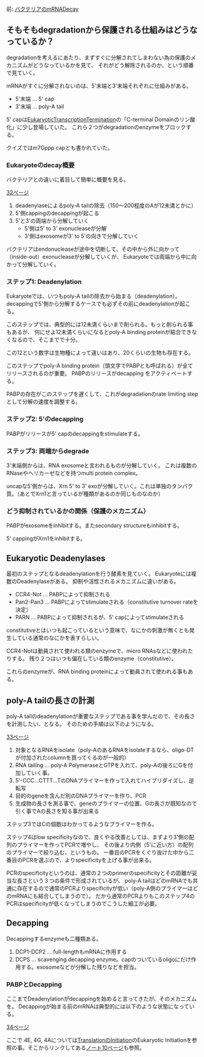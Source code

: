 前: [バクテリアのmRNADecay](%E3%83%90%E3%82%AF%E3%83%86%E3%83%AA%E3%82%A2%E3%81%AEmRNADecay)

## そもそもdegradationから保護される仕組みはどうなっているか？

degradationを考えるにあたり、まずすぐに分解されてしまわない為の保護のメカニズムがどうなっているかを見て、
それがどう解除されるのか、という順番で見ていく。

mRNAがすぐに分解されないのは、5'末端と3'末端それぞれに仕組みがある。

- 5'末端 ... 5' cap
- 3'末端 ... poly-A tail

5' capは[EukaryoticTranscriptionTermination](EukaryoticTranscriptionTermination)の「C-terminal Domainのリン酸化」に少し登場していた。
これら２つがdegradationのenzymeをブロックする。

クイズではm7Gppp capとも書かれていた。

### Eukaryoteのdecay概要

バクテリアとの違いに着目して簡単に概要を見る。

[32ページ](https://karino2.github.io/ImageGallery/MolecularBiology728x3.html#lg=1&slide=31)

1. deadenylaseによるpoly-A tailの除去（150〜200程度のAが12未満とかに）
2. 5'側cappingのdecappingが起こる
3. 5'と3'の両端から分解していく
   - 5'側は5' to 3' exonucleaseが分解
   - 3'側はexosomeが3' to 5'の向きで分解していく

バクテリアはendonucleaseが途中を切断して、その中から外に向かって（inside-out）exonucleaseが分解していくが、
Eukaryoteでは両端から中に向かって分解していく。

### ステップ1: Deadenylation

Eukaryoteでは、いつもpoly-A tailの除去から始まる（deadenylation）。
decappingで5'側から分解するケースでも必ずその前にdeadenylationが起こる。

このステップでは、典型的には12未満くらいまで削られる。もっと削られる事もあるが、
何にせよ12未満くらいになるとpoly-A binding proteinが結合できなくなるので、そこまでで十分。

この12という数字は生物種によって違いはあり、20くらいの生物も存在する。

このステップでpoly-A binding protein（頭文字でPABPとも呼ばれる）が全てリリースされるのが重要。
PABPのリリースがdecapping をアクティベートする。

PABPの存在がこのステップを遅くして、これがdegradationのrate limiting stepとして分解の速度を調整する。

### ステップ2: 5'のdecapping

PABPがリリースが5' capのdecappingをstimulateする。

### ステップ3: 両端からdegrade

3'末端側からは、RNA exosomeと言われるものが分解していく。
これは複数のRNaseやヘリカーゼなどを持つmulti protein complex。

uncapな5'側からは、Xrn 5' to 3' exoが分解していく。これは単独のタンパク質。（あとでXrn1と言っているが種類があるのか同じものなのか）

### どう抑制されているかの関係（保護のメカニズム）

PABPがexosomeをinhibitする。またsecondary structureもinhibitする。

5' cappingがXrn1をinhibitする。

## Eukaryotic Deadenylases

最初のステップとなるdeadenylationを行う酵素を見ていく。
Eukaryoteには複数のDeadenylaseがある。
抑制や活性されるメカニズムに違いがある。

- CCR4-Not ... PABPによって抑制される
- Pan2-Pan3 ... PABPによってstimulateされる（constitutive turnover rateを決定）
- PARN ... PABPによって抑制されるが、5' capによってstimulateされる

constitutiveとはいつも起こっているという意味で、なにかの刺激が無くとも発生している通常のなにかを表すらしい。

CCR4-Notは動員されて使われる類のenzymeで、micro RNAsなどに使われたりする。
残り２つはいつも偏在している類のenzyme（constitutive）。

これらのenzymeが、RNA binding proteinによって動員されて使われる事もある。

## poly-A tailの長さの計測

poly-A tailのdeadenylationが重要なステップである事を学んだので、その長さを計測したい、となる。
そのための手順は以下のようになる。

[33ページ](https://karino2.github.io/ImageGallery/MolecularBiology728x3.html#lg=1&slide=32)


1. 対象となるRNAをisolate（poly-AのあるRNAをisolateするなら、oligo-DTが付加されたcolumnを買ってくるのが一般的）
2. RNA tailing ... poly-A PolymeraseとGTPを入れて、poly-Aの後ろにGを付加していく事。
3. 5'-CCC...CTTT...TのDNAプライマーを作って入れてハイブリダイズし、逆転写
4. 目的のgeneを含んだ別のDNAプライマーを作り、PCR
5. 生成物の長さを測る事で、geneのプライマーの位置、Gの長さが既知なので引く事でAの長さを知る事が出来る

ステップ3ではCの個数はわかってるようなプライマーを作る。

ステップ4はlow specificityなので、良くやる改善としては、まずより3'側の配列のプライマーを作ってPCRで増やし、
その後より内側（5'に近い方）の配列のプライマーで絞り込む、というもの。
一番目のPCRをくぐり抜けた中から二番目のPCRを選ぶので、よりspecificityを上げる事が出来る。

PCRのspecificityというのは、通常の２つのprimerのspecificityとその距離が妥当な長さという３つの条件で形成されているが、
poly-A tailはどのmRNAでも共通に存在するので通常のPCRよりspecificityが低い（poly-A側のプライマーはどのmRNAにも結合してしまうので）。
だから通常のPCRよりもこのステップ4のPCRはspecificityが低くなってしまうのでこうした細工が必要。

## Decapping

Decappingするenzymeも二種類ある。

1. DCP1-DCP2 ... full-lengthもmRNAに作用する
2. DCPS ... scavenging decapping enzyme。capのついているoligoにだけ作用する。exosomeなどが分解した残りなどを担当。


### PABPとDecapping

ここまでDeadenylationがdecappingを始めると言ってきたが、そのメカニズムを。
Decappingが始まる前のmRNAは典型的には以下のような状態になっている。

[34ページ](https://karino2.github.io/ImageGallery/MolecularBiology728x3.html#lg=1&slide=33)

ここで 4E, 4G, 4Aについては[TranslationのInitiation](Translation%E3%81%AEInitiation)のEukaryotic Initiationを参照の事。そこからリンクしてある[ノート10ページ](https://karino2.github.io/ImageGallery/MolecularBiology728x3.html#lg=1&slide=9)も参照。